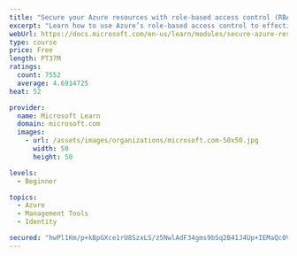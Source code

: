 ```yaml
---
title: "Secure your Azure resources with role-based access control (RBAC)"
excerpt: "Learn how to use Azure’s role-based access control to effectively manage your team’s access to Azure resources."
webUrl: https://docs.microsoft.com/en-us/learn/modules/secure-azure-resources-with-rbac/
type: course
price: Free
length: PT37M
ratings:
  count: 7552
  average: 4.6914725
heat: 52

provider:
  name: Microsoft Learn
  domain: microsoft.com
  images:
    - url: /assets/images/organizations/microsoft.com-50x50.jpg
      width: 50
      height: 50

levels:
  - Beginner

topics:
  - Azure
  - Management Tools
  - Identity

secured: "hwPl1Km/p+kBpGXce1rU8SzxLS/z5NwlAdF34gms9bSq2B41J4Up+IEMaQc0VI9GiLEf9QlPubAYSOKWS4eKFrq6C74B9cuD1TjWlhstecYcmf2nPGY5HsRVHlNqY2dLDe8xa21jeKOA0Sb4RCx3D8KAvcFS7Xq3nyqxwXKWc9wW6M02z85HszheK8uXWLcXC6DyXyw6wTDnqBLMkUetypAE9l+/kkjvEPsEi5CnGdZU+WCcds3248nZ5sRZTd/I6olNTG1zGnbfpb9vBytd5Pwn8pEXcmo2Gmx4tJ0NM9zMJR7D8omxS3vxiK/uZH85VLCMFq3zyrlWBuLx12SGfxcfnYJKbpBYHts7v64vxMunPQjX/SxOOQFXp7kduKy5DXHQE/W7j44CvFNLjaw3zMl9lvohfaP/4YkLKLm6fc4=;1AWMb10ml+c1FEY3b0AqvA=="
---
```


